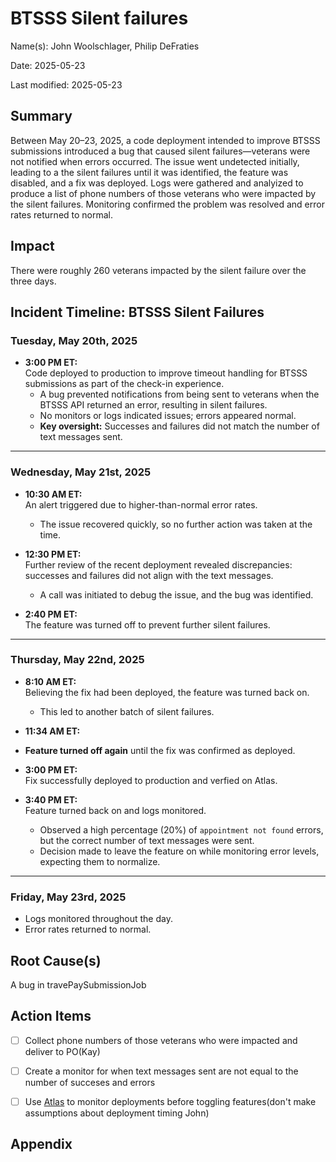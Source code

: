 # BTSSS Silent failures

Name(s): John Woolschlager, Philip DeFraties

Date: 2025-05-23

Last modified: 2025-05-23

## Summary

Between May 20–23, 2025, a code deployment intended to improve BTSSS submissions introduced a bug that caused silent failures—veterans were not notified when errors occurred. The issue went undetected initially, leading to a the silent failures until it was identified, the feature was disabled, and a fix was deployed. Logs were gathered and analyized to produce a list of phone numbers of those veterans who were impacted by the silent failures. Monitoring confirmed the problem was resolved and error rates returned to normal.

## Impact

There were roughly 260 veterans impacted by the silent failure over the three days.

## Incident Timeline: BTSSS Silent Failures

### **Tuesday, May 20th, 2025**
- **3:00 PM ET:**  
  Code deployed to production to improve timeout handling for BTSSS submissions as part of the check-in experience.  
  - A bug prevented notifications from being sent to veterans when the BTSSS API returned an error, resulting in silent failures.  
  - No monitors or logs indicated issues; errors appeared normal.  
  - **Key oversight:** Successes and failures did not match the number of text messages sent.

---

### **Wednesday, May 21st, 2025**
- **10:30 AM ET:**  
  An alert triggered due to higher-than-normal error rates.  
  - The issue recovered quickly, so no further action was taken at the time.

- **12:30 PM ET:**  
  Further review of the recent deployment revealed discrepancies: successes and failures did not align with the text messages.  
  - A call was initiated to debug the issue, and the bug was identified.

- **2:40 PM ET:**  
  The feature was turned off to prevent further silent failures.

---

### **Thursday, May 22nd, 2025**
- **8:10 AM ET:**  
  Believing the fix had been deployed, the feature was turned back on.  
  - This led to another batch of silent failures.

- **11:34 AM ET:**
- **Feature turned off again** until the fix was confirmed as deployed.  

- **3:00 PM ET:**  
  Fix successfully deployed to production and verfied on Atlas.  

- **3:40 PM ET:**  
  Feature turned back on and logs monitored.  
  - Observed a high percentage (20%) of `appointment not found` errors, but the correct number of text messages were sent.  
  - Decision made to leave the feature on while monitoring error levels, expecting them to normalize.

---

### **Friday, May 23rd, 2025**
- Logs monitored throughout the day.  
- Error rates returned to normal.

## Root Cause(s)

A bug in travePaySubmissionJob

## Action Items

- [ ] Collect phone numbers of those veterans who were impacted and deliver to PO(Kay)
- [ ] Create a monitor for when text messages sent are not equal to the number of succeses and errors
- [ ] Use [Atlas](https://www.va.gov/atlas/apps/vets-api/deploy_status) to monitor deployments before toggling features(don't make assumptions about deployment timing John)


## Appendix
